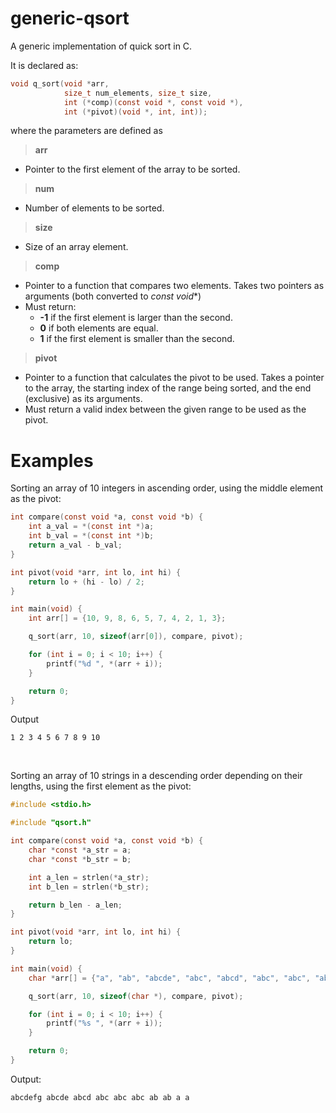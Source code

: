 # generic-qsort
A generic implementation of quick sort in C.

It is declared as:
```c
void q_sort(void *arr,
            size_t num_elements, size_t size,
            int (*comp)(const void *, const void *),
            int (*pivot)(void *, int, int));
```
where the parameters are defined as
> **arr** 
- Pointer to the first element of the array to be sorted.
> **num**
- Number of elements to be sorted.
>**size**
- Size of an array element.
> **comp**
- Pointer to a function that compares two elements.
Takes two pointers as arguments (both converted to *const void**)
- Must return:
  - **-1** if the first element is larger than the second.
  - **0** if both elements are equal.
  - **1** if the first element is smaller than the second.
>**pivot**
- Pointer to a function that calculates the pivot to be used. Takes a pointer to the array, the starting index of the range being sorted, and the end (exclusive) as its arguments.
- Must return a valid index between the given range to be used as the pivot.


# Examples
Sorting an array of 10 integers in ascending order, using the middle element as the pivot:
```c
int compare(const void *a, const void *b) {
    int a_val = *(const int *)a;
    int b_val = *(const int *)b;
    return a_val - b_val;
}

int pivot(void *arr, int lo, int hi) {
    return lo + (hi - lo) / 2;
}

int main(void) {
    int arr[] = {10, 9, 8, 6, 5, 7, 4, 2, 1, 3};

    q_sort(arr, 10, sizeof(arr[0]), compare, pivot);

    for (int i = 0; i < 10; i++) {
        printf("%d ", *(arr + i));
    }

    return 0;
}
```
Output
```
1 2 3 4 5 6 7 8 9 10
```

<br>

Sorting an array of 10 strings in a descending order depending on their lengths, using the first element as the pivot:
```c
#include <stdio.h>

#include "qsort.h"

int compare(const void *a, const void *b) {
    char *const *a_str = a;
    char *const *b_str = b;

    int a_len = strlen(*a_str);
    int b_len = strlen(*b_str);

    return b_len - a_len;
}

int pivot(void *arr, int lo, int hi) {
    return lo;
}

int main(void) {
    char *arr[] = {"a", "ab", "abcde", "abc", "abcd", "abc", "abc", "abcdefg", "a", "ab"};

    q_sort(arr, 10, sizeof(char *), compare, pivot);

    for (int i = 0; i < 10; i++) {
        printf("%s ", *(arr + i));
    }

    return 0;
}
```

Output:
```
abcdefg abcde abcd abc abc abc ab ab a a
```
